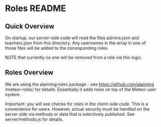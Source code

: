 Roles README
====================

Quick Overview
----------------------

On startup, our server-side code will read the files admins.json and
teachers.json from this directory.  Any usernames in the array in one of those
files will be added to the corresponding roles.

NOTE that currently no one will be removed from a role via this logic.

Roles Overview
----------------------

We are using the alanning:roles package - see https://github.com/alanning
/meteor-roles/ for details. Essentially it adds roles on top of the Meteor
user system.

Important: you will see checks for roles in the client-side code. This is a
convenience for users. However, actual security must be handled on the server
side via methods or data that is selectively published. See server/methods.js
for details.
